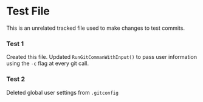 # Test File

This is an unrelated tracked file used to make changes to test commits. 

### Test 1

Created this file. Updated `RunGitCommanWithInput()` to pass user information using the `-c` flag at every git call. 

### Test 2

Deleted global user settings from `.gitconfig`